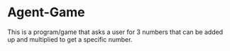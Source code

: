 # Agent-Game
This is a program/game that asks a user for 3 numbers that can be added up and multiplied to get a specific number. 
